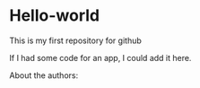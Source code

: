# Hello-world
This is my first repository for github

If I had some code for an app, I could add it here.

About the authors:

